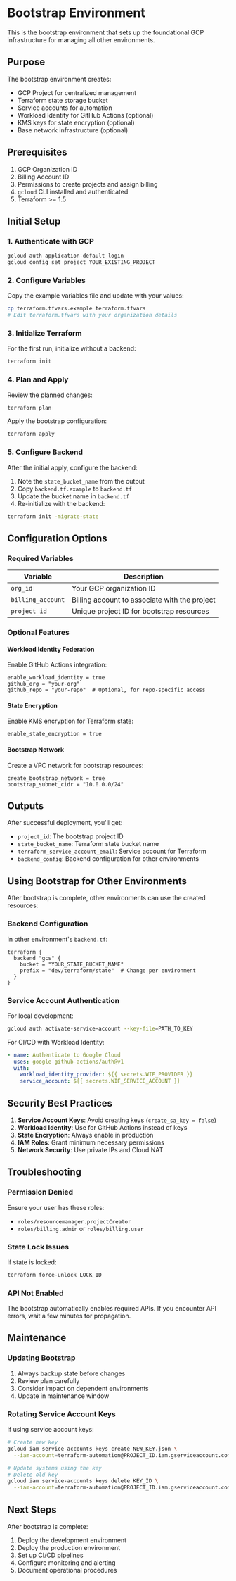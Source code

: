 # Bootstrap Environment

This is the bootstrap environment that sets up the foundational GCP infrastructure for managing all other environments.

## Purpose

The bootstrap environment creates:
- GCP Project for centralized management
- Terraform state storage bucket
- Service accounts for automation
- Workload Identity for GitHub Actions (optional)
- KMS keys for state encryption (optional)
- Base network infrastructure (optional)

## Prerequisites

1. GCP Organization ID
2. Billing Account ID
3. Permissions to create projects and assign billing
4. `gcloud` CLI installed and authenticated
5. Terraform >= 1.5

## Initial Setup

### 1. Authenticate with GCP

```bash
gcloud auth application-default login
gcloud config set project YOUR_EXISTING_PROJECT
```

### 2. Configure Variables

Copy the example variables file and update with your values:

```bash
cp terraform.tfvars.example terraform.tfvars
# Edit terraform.tfvars with your organization details
```

### 3. Initialize Terraform

For the first run, initialize without a backend:

```bash
terraform init
```

### 4. Plan and Apply

Review the planned changes:

```bash
terraform plan
```

Apply the bootstrap configuration:

```bash
terraform apply
```

### 5. Configure Backend

After the initial apply, configure the backend:

1. Note the `state_bucket_name` from the output
2. Copy `backend.tf.example` to `backend.tf`
3. Update the bucket name in `backend.tf`
4. Re-initialize with the backend:

```bash
terraform init -migrate-state
```

## Configuration Options

### Required Variables

| Variable | Description |
|----------|-------------|
| `org_id` | Your GCP organization ID |
| `billing_account` | Billing account to associate with the project |
| `project_id` | Unique project ID for bootstrap resources |

### Optional Features

#### Workload Identity Federation

Enable GitHub Actions integration:

```hcl
enable_workload_identity = true
github_org = "your-org"
github_repo = "your-repo"  # Optional, for repo-specific access
```

#### State Encryption

Enable KMS encryption for Terraform state:

```hcl
enable_state_encryption = true
```

#### Bootstrap Network

Create a VPC network for bootstrap resources:

```hcl
create_bootstrap_network = true
bootstrap_subnet_cidr = "10.0.0.0/24"
```

## Outputs

After successful deployment, you'll get:

- `project_id`: The bootstrap project ID
- `state_bucket_name`: Terraform state bucket name
- `terraform_service_account_email`: Service account for Terraform
- `backend_config`: Backend configuration for other environments

## Using Bootstrap for Other Environments

After bootstrap is complete, other environments can use the created resources:

### Backend Configuration

In other environment's `backend.tf`:

```hcl
terraform {
  backend "gcs" {
    bucket = "YOUR_STATE_BUCKET_NAME"
    prefix = "dev/terraform/state"  # Change per environment
  }
}
```

### Service Account Authentication

For local development:

```bash
gcloud auth activate-service-account --key-file=PATH_TO_KEY
```

For CI/CD with Workload Identity:

```yaml
- name: Authenticate to Google Cloud
  uses: google-github-actions/auth@v1
  with:
    workload_identity_provider: ${{ secrets.WIF_PROVIDER }}
    service_account: ${{ secrets.WIF_SERVICE_ACCOUNT }}
```

## Security Best Practices

1. **Service Account Keys**: Avoid creating keys (`create_sa_key = false`)
2. **Workload Identity**: Use for GitHub Actions instead of keys
3. **State Encryption**: Always enable in production
4. **IAM Roles**: Grant minimum necessary permissions
5. **Network Security**: Use private IPs and Cloud NAT

## Troubleshooting

### Permission Denied

Ensure your user has these roles:
- `roles/resourcemanager.projectCreator`
- `roles/billing.admin` or `roles/billing.user`

### State Lock Issues

If state is locked:

```bash
terraform force-unlock LOCK_ID
```

### API Not Enabled

The bootstrap automatically enables required APIs. If you encounter API errors, wait a few minutes for propagation.

## Maintenance

### Updating Bootstrap

1. Always backup state before changes
2. Review plan carefully
3. Consider impact on dependent environments
4. Update in maintenance window

### Rotating Service Account Keys

If using service account keys:

```bash
# Create new key
gcloud iam service-accounts keys create NEW_KEY.json \
  --iam-account=terraform-automation@PROJECT_ID.iam.gserviceaccount.com

# Update systems using the key
# Delete old key
gcloud iam service-accounts keys delete KEY_ID \
  --iam-account=terraform-automation@PROJECT_ID.iam.gserviceaccount.com
```

## Next Steps

After bootstrap is complete:

1. Deploy the development environment
2. Deploy the production environment
3. Set up CI/CD pipelines
4. Configure monitoring and alerting
5. Document operational procedures
